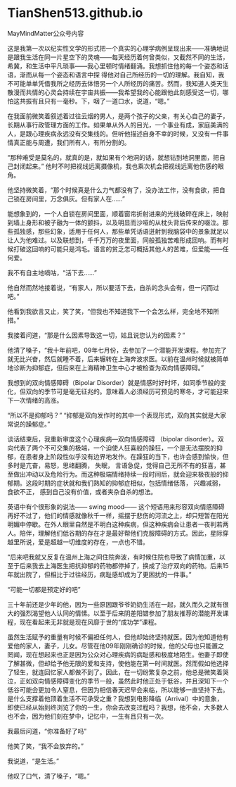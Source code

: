# TianShen513.github.io
MayMindMatter公众号内容

这是我第一次以纪实性文学的形式把一个真实的心理学病例呈现出来——准确地说是跟我生活在同一片星空下的灵魂——每天经历着何曾类似，又截然不同的生活，希冀，和生活中平凡琐事——我心里顿时情绪翻涌。我想抓住他的每一个姿态和话语，渐而从每一个姿态和语言中探 得他对自己所经历的一切的理解。我自知，我不可能单单凭借我所之经历去体悟另一个人所经历的痛苦。然而，我知道人类天生散漫而共情的心灵会持续在宇宙共振——我希望我的心能跟他此刻感受这一切，哪怕这共振有且只有一毫秒。下，咽了一道口水，说道，“嗯。”

在我面前微笑着叙述着过往云烟的男人，是两个孩子的父亲，有关心自己的妻子，长期从事行政管理方面的工作。如果单从外人的目光，一个事业有成，家庭美满的人，是跟心理疾病永远没有交集线的。但听他描述自身不幸的时候，又没有一件事情真正能与周遭，我们所有人，有所分割的。

“那种难受是莫名的，就真的是，就如果有个地洞的话，就想钻到地洞里面，把自己封闭起来。” 他时不时把视线远离摄像机，我也乘次机会把视线远离他伤感的眼角。

他坚持微笑着，“那个时候真是什么力气都没有了，没办法工作，没有食欲，把自己锁在房间里，万念俱灰。但有家人在......”

能想象到的，一个人自锁在房间里面，顺着窗帘折射进来的光线破碎在床上，映射到墙上身形和被子融为一体的颤抖，以及明显而沙哑的从枕头背后传来的啜泣。那些孤独感，那些幻象，适用于任何人，那些单凭话语迸射到我脑袋中的景象就足以让人为他难过。以及联想到，千千万万的夜里面，同般孤独苦难形成回响。而有时候打破这回响的可能只是鸿毛。语言的贫乏怎可概括其他人的苦难，但爱能——任何爱。

我不有自主地嘀咕，“活下去......”

他自然而然地接着说，“有家人，所以要活下去，自杀的念头会有，但一闪而过吧。”

他看到我欲言又止，笑了笑，“但我也不知道我下一个会怎么样，完全地不知所措。”

我接着问道，“那是什么因素导致这一切，姑且说您认为的因素？“

他清了嗓子，“我十年前吧，09年七月份，去参加了一个潜能开发课程。参加完了就无比兴奋，然后就睡不着，后来辗转在上海奔波求医。以前在温州时候就被简单地诊断为抑郁症，但后来在上海精神卫生中心才被检查为双向情感障碍。”

我想到的双向情感障碍（Bipolar Disorder）就是情感时好时坏，如同季节般的变化，但双向的季节可是毫无征兆的。意味着人必须经历可预见的寒冬，才可能迎来下一次情绪的高涨。


“所以不是抑郁吗？”
“抑郁是双向发作时的其中一个表现形式，双向其实就是大家常说的躁郁症。”

谈话结束后，我重新审度这个心理疾病—双向情感障碍 （bipolar disorder）。双向代表了两个不可交集的极端，一个迫使人狂喜般的躁狂，一个是无法摆脱的抑郁，在患者身上阶段性似乎没有边界地发作。在躁狂的当下，也许会感到愉快，但多时是亢奋，易怒，思绪翻腾， 失眠， 言语急促，觉得自己无所不有的狂喜，甚至做出冲动以及危险行为。而这种极端情绪持续一段时间后，就会迎来极夜般的抑郁期。这段时期的症状就和我们熟知的抑郁症相似，包括情绪低落， 兴趣减弱， 食欲不正， 感到自己没有价值，或者夹杂自杀的想法。

英语中有个很形象的说法—— swing mood—— 这个短语用来形容双向情感障碍再好不过了，他们的情感就像秋千一样，摇摆于悲伤的河流之上，却只短暂在阳光明媚中停歇。在外人眼里自然是不明白这种疾病，但这种疾病会让患者一夜判若两人。陪伴，理解他们低谷期的存在才是最好帮他们克服障碍的方式。因此，星际穿越里所说，爱是超越一切维度的存在，一点也不错。

“后来吧我就又反复在温州上海之间住院奔波，有时候住院也导致了病情加重，以至于后来我去上海医生把抗抑郁的药物都停掉了，换成了治疗双向的药物。后来15年就出院了，但相比于过往经历，病耻感却成为了更困扰的一件事。”

“可能一切都是预定好的吧”

三十年前还是少年的他，因为一些原因跟爷爷奶奶生活在一起，就久而久之就有很大的强烈渴望他人认同的情愫。以至于后来阴差阳错参加了朋友推荐的潜能开发课程，现在看起来无非就是现在风靡于世的“成功学”课程。

虽然生活赋予的重量有时候不偏袒任何人，但他却始终坚持就医。因为他知道他有爱他的家人，妻子，儿女。尽管在他09年刚刚确诊的时候，他的父母也只能置之罔闻，现在想起来也正是因为公众对心理疾病的病耻感和极度地陌生。他妻子即使了解甚微，但却给予他无限的爱和支持，使他能在第一时间就医。然而假如他选择了轻生，就连回忆家人都做不到了。因此，在一切纷繁复杂之前，他总是微笑着哭泣，正如双向情感障碍变化的季节一般，虽然此时他正处于低谷，并且深知下一个低谷可能会更加令人窒息，但因为相信春天迟早会来临，所以能够一直坚持下去。是什么支撑着他顶着生活不可承受之重？我想到电影降临（Arrival）中的意象，即使已经从始到终浏览了你的一生，你会去改变过程吗？我想，他不会，大多数人也不会，因为他们刻在梦中，记忆中，一生有且只有一次。

我最后问道，“你准备好了吗”

他笑了笑，“我不会放弃的。”

我说道，“是生活。”

他叹了口气，清了嗓子，“嗯。”

